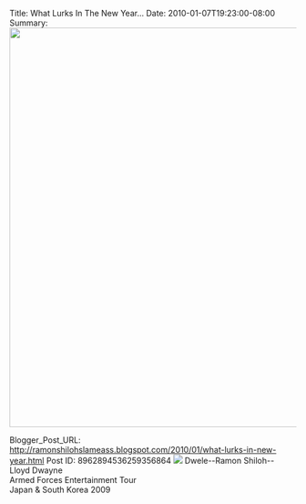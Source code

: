 Title: What Lurks In The New Year...
Date: 2010-01-07T19:23:00-08:00
Summary: <img src="http://4.bp.blogspot.com/_vSwLomPsgns/S0a2W1W8oYI/AAAAAAAAAB0/2pMjiSe3T-E/s320/161.JPG" width="700">

Blogger_Post_URL: http://ramonshilohslameass.blogspot.com/2010/01/what-lurks-in-new-year.html
Post ID: 8962894536259356864
[![](http://4.bp.blogspot.com/_vSwLomPsgns/S0a2W1W8oYI/AAAAAAAAAB0/2pMjiSe3T-E/s320/161.JPG)](http://4.bp.blogspot.com/_vSwLomPsgns/S0a2W1W8oYI/AAAAAAAAAB0/2pMjiSe3T-E/s1600-h/161.JPG) Dwele\-\-Ramon Shiloh\-\- Lloyd Dwayne  
Armed Forces Entertainment Tour  
Japan \& South Korea 2009